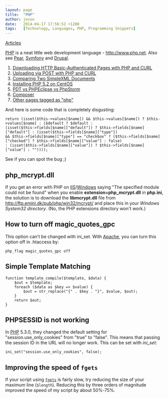 ```yaml
---
layout: page
title:  "PHP"
author: jevon
date:   2014-04-17 17:56:52 +1200
tags:   [Technology, Languages, PHP, Programming Snippets]
---
```


[Articles](Articles.md)

[PHP](PHP.md) is a neat little web development language - http://www.php.net. Also see [Pear](Pear.md), [Symfony](Symfony.md) and [Drupal](Drupal.md).

1. [Downloading HTTP Basic-Authenticated Pages with PHP and CURL](Downloading_HTTP_Basic-Authenticated_Pages_with_PHP_and_CURL.md)
1. [Uploading via POST with PHP and CURL](Uploading_via_POST_with_PHP_and_CURL.md)
1. [Comparing Two SimpleXML Documents](Comparing_Two_SimpleXML_Documents.md)
1. [Installing PHP 5.2 on CentOS](Installing_PHP_5.2_on_CentOS.md)
1. [PDT vs PHPEclipse vs PhpStorm](PDT_vs_PHPEclipse_vs_PhpStorm.md)
1. [Composer](Composer.md)
1. <a href="http://www.delicious.com/jevonwright/php" class="delicious">Other pages tagged as "php"</a>

And here is some code that is completely disgusting:
```
return (isset($this->values[$name]) && $this->values[$name]) ? $this->values[$name] : ($default ? $default : 
(isset($this->fields[$name]["default"]) ? $this->fields[$name]["default"] : (isset($this->fields[$name]["type"]) 
&& $this->fields[$name]["type"] == "checkbox" ? ($this->fields[$name]["checked"] ? $this->fields[$name]["value"] : false) 
: (isset($this->fields[$name]["value"]) ? $this->fields[$name]["value"] : ""))));
```

See if you can spot the bug ;)

## php_mcrypt.dll

If you get an error with PHP on [IIS](iis.md)/[Windows](Windows.md) saying "The specified module could not be found" when you enable **extension=php_mcrypt.dll** in **php.ini**, the solution is to download the **libmcrypt.dll** file from http://ftp.emini.dk/pub/php/win32/mcrypt/ and place this in your _Windows System32 directory_. (No, the PHP extensions directory won't work.)

## How to turn off magic_quotes_gpc

This option can't be changed with ini_set. With [Apache](Apache.md), you can turn this option off in .htaccess by:

`php_flag magic_quotes_gpc off`

## Simple Template Matching
```
function template_compile($template, $data) {
	$out = $template;
	foreach ($data as $key => $value) {
		$out = str_replace("{" . $key . "}", $value, $out);
	}
	return $out;
}
```

## PHPSESSID is not working
In [PHP](PHP.md) 5.3.0, they changed the default setting for "session.use_only_cookies" from "true" to "false". This means that passing the session ID in the URL will no longer work. This can be set with _ini_set_:

`ini_set("session.use_only_cookies", false);`

## Improving the speed of `fgets`
If your script using <a href="http://php.net/fgets">`fgets`</a> is fairly slow, try reducing the size of your maximum line (`$length`). Reducing this by three orders of magnitude improved the speed of my script by about 50%-75%.
